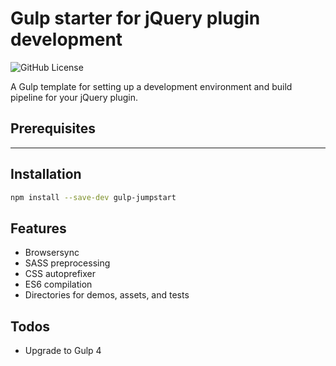 # Gulp starter for jQuery plugin development

![GitHub License](https://img.shields.io/badge/license-MIT-green.svg)

A Gulp template for setting up a development environment and build pipeline for your jQuery plugin.

## Prerequisites



----

## Installation

```sh
npm install --save-dev gulp-jumpstart
```

## Features

- Browsersync
- SASS preprocessing
- CSS autoprefixer
- ES6 compilation
- Directories for demos, assets, and tests

## Todos

- Upgrade to Gulp 4